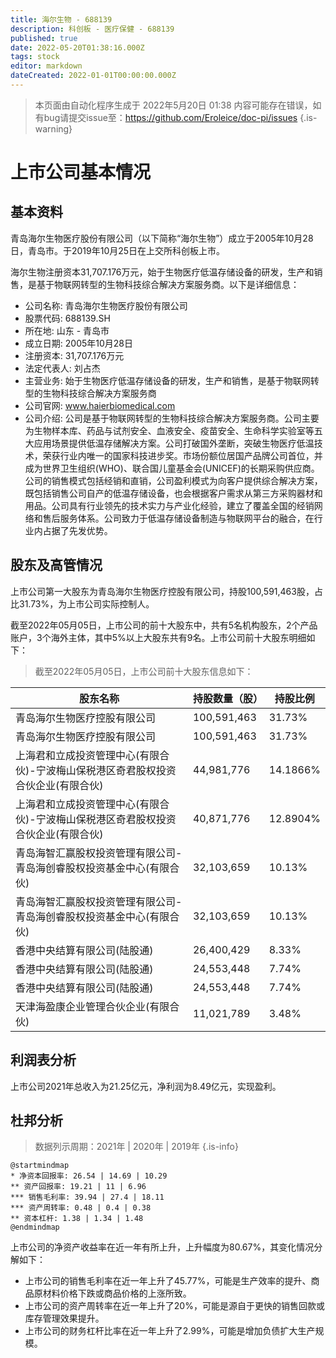 ```yaml
---
title: 海尔生物 - 688139
description: 科创板 - 医疗保健 - 688139
published: true
date: 2022-05-20T01:38:16.000Z
tags: stock
editor: markdown
dateCreated: 2022-01-01T00:00:00.000Z
---
```


> 本页面由自动化程序生成于 2022年5月20日 01:38
> 内容可能存在错误，如有bug请提交issue至：https://github.com/Eroleice/doc-pi/issues
{.is-warning}

# 上市公司基本情况

## 基本资料

青岛海尔生物医疗股份有限公司（以下简称“海尔生物”）成立于2005年10月28日，青岛市。于2019年10月25日在上交所科创板上市。

海尔生物注册资本31,707.176万元，始于生物医疗低温存储设备的研发，生产和销售，是基于物联网转型的生物科技综合解决方案服务商。以下是详细信息：

- 公司名称: 青岛海尔生物医疗股份有限公司
- 股票代码: 688139.SH
- 所在地: 山东 - 青岛市
- 成立日期: 2005年10月28日
- 注册资本: 31,707.176万元
- 法定代表人: 刘占杰
- 主营业务: 始于生物医疗低温存储设备的研发，生产和销售，是基于物联网转型的生物科技综合解决方案服务商
- 公司官网: www.haierbiomedical.com
- 公司介绍: 公司是基于物联网转型的生物科技综合解决方案服务商。公司主要为生物样本库、药品与试剂安全、血液安全、疫苗安全、生命科学实验室等五大应用场景提供低温存储解决方案。公司打破国外垄断，突破生物医疗低温技术，荣获行业内唯一的国家科技进步奖。市场份额位居国产品牌公司首位，并成为世界卫生组织(WHO)、联合国儿童基金会(UNICEF)的长期采购供应商。公司的销售模式包括经销和直销，公司盈利模式为向客户提供综合解决方案，既包括销售公司自产的低温存储设备，也会根据客户需求从第三方采购器材和用品。公司具有行业领先的技术实力与产业化经验，建立了覆盖全国的经销网络和售后服务体系。公司致力于低温存储设备制造与物联网平台的融合，在行业内占据了先发优势。


## 股东及高管情况

上市公司第一大股东为青岛海尔生物医疗控股有限公司，持股100,591,463股，占比31.73%，为上市公司实际控制人。

截至2022年05月05日，上市公司的前十大股东中，共有5名机构股东，2个产品账户，3个海外主体，其中5%以上大股东共有9名。上市公司前十大股东明细如下：

> 截至2022年05月05日，上市公司前十大股东信息如下：

| 股东名称 | 持股数量（股） | 持股比例 |
| --- | --- | --- |
| 青岛海尔生物医疗控股有限公司 | 100,591,463 | 31.73% |
| 青岛海尔生物医疗控股有限公司 | 100,591,463 | 31.73% |
| 上海君和立成投资管理中心(有限合伙)-宁波梅山保税港区奇君股权投资合伙企业(有限合伙) | 44,981,776 | 14.1866% |
| 上海君和立成投资管理中心(有限合伙)-宁波梅山保税港区奇君股权投资合伙企业(有限合伙) | 40,871,776 | 12.8904% |
| 青岛海智汇赢股权投资管理有限公司-青岛海创睿股权投资基金中心(有限合伙) | 32,103,659 | 10.13% |
| 青岛海智汇赢股权投资管理有限公司-青岛海创睿股权投资基金中心(有限合伙) | 32,103,659 | 10.13% |
| 香港中央结算有限公司(陆股通) | 26,400,429 | 8.33% |
| 香港中央结算有限公司(陆股通) | 24,553,448 | 7.74% |
| 香港中央结算有限公司(陆股通) | 24,553,448 | 7.74% |
| 天津海盈康企业管理合伙企业(有限合伙) | 11,021,789 | 3.48% |




## 利润表分析

上市公司2021年总收入为21.25亿元，净利润为8.49亿元，实现盈利。

## 杜邦分析

> 数据列示周期：2021年 | 2020年 | 2019年
{.is-info}

```plantuml
@startmindmap
* 净资本回报率: 26.54 | 14.69 | 10.29
** 资产回报率: 19.21 | 11 | 6.96
*** 销售毛利率: 39.94 | 27.4 | 18.11
*** 资产周转率: 0.48 | 0.4 | 0.38
** 资本杠杆: 1.38 | 1.34 | 1.48
@endmindmap
```

上市公司的净资产收益率在近一年有所上升，上升幅度为80.67%，其变化情况分解如下：
- 上市公司的销售毛利率在近一年上升了45.77%，可能是生产效率的提升、商品原材料价格下跌或商品价格的上涨所致。
- 上市公司的资产周转率在近一年上升了20%，可能是源自于更快的销售回款或库存管理效果提升。
- 上市公司的财务杠杆比率在近一年上升了2.99%，可能是增加负债扩大生产规模。

